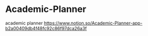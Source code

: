 # Academic-Planner
academic planner
https://www.notion.so/Academic-Planner-app-b2a00409db4f48fc92c86f97dca26a3f
